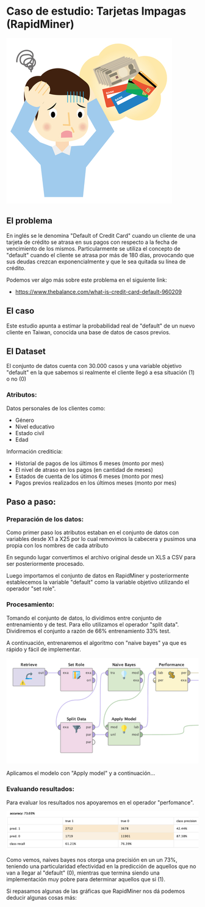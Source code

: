 # Caso de estudio: Tarjetas Impagas (RapidMiner)

![](./images/credit.jpg)

## El problema

En inglés se le denomina "Default of Credit Card" cuando un cliente de una tarjeta de crédito se atrasa en sus pagos con respecto a la fecha de vencimiento de los mismos. Particularmente se utiliza el concepto de "default" cuando el cliente se atrasa por más de 180 días, provocando que sus deudas crezcan exponencialmente y que le sea quitada su línea de crédito.

Podemos ver algo más sobre este problema en el siguiente link:

- https://www.thebalance.com/what-is-credit-card-default-960209

## El caso

Este estudio apunta a estimar la probabilidad real de "default" de un nuevo cliente en Taiwan, conocida una base de datos de casos previos.

## El Dataset

El conjunto de datos cuenta con 30.000 casos y una variable objetivo "default" en la que sabemos si realmente el cliente llegó a esa situación (1) o no (0)

### Atributos:

Datos personales de los clientes como:

- Género
- Nivel educativo
- Estado civil
- Edad

Información crediticia:

- Historial de pagos de los últimos 6 meses (monto por mes)
- El nivel de atraso en los pagos (en cantidad de meses)
- Estados de cuenta de los útimos 6 meses (monto por mes)
- Pagos previos realizados en los últimos meses (monto por mes)

## Paso a paso:

### Preparación de los datos:

Como primer paso los atributos estaban en el conjunto de datos con variables desde X1 a X25 por lo cual removimos la cabecera y pusimos una propia con los nombres de cada atributo

En segundo lugar convertimos el archivo original desde un XLS a CSV para ser posteriormente procesado.

Luego importamos el conjunto de datos en RapidMiner y posteriormente establecemos la variable "default" como la variable objetivo utilizando el operador "set role".

### Procesamiento:

Tomando el conjunto de datos, lo dividimos entre conjunto de entrenamiento y de test. Para ello utilizamos el operador "split data". Dividiremos el conjunto a razón de 66% entrenamiento 33% test.

A continuación, entrenaremos el algoritmo con "naive bayes" ya que es rápido y fácil de implementar.

![](./images/naivesr.png)

Aplicamos el modelo con "Apply model" y a continuación...

### Evaluando resultados:

Para evaluar los resultados nos apoyaremos en el operador "perfomance".

![](./images/perfoman.png)

Como vemos, naives bayes nos otorga una precisión en un un 73%, teniendo una particularidad efectividad en la predicción de aquellos que no van a llegar al "default" (0), mientras que termina siendo una implementación muy pobre para determinar aquellos que si (1).

Si repasamos algunas de las gráficas que RapidMiner nos dá podemos deducir algunas cosas más:










